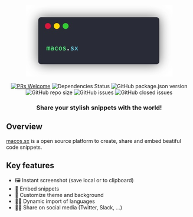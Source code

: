 <center>

![macosx-logo](src/assets/img/macos-sx-terminal.png)

[![PRs Welcome](https://img.shields.io/badge/PRs-welcome-brightgreen.svg?style=plastic)](http://makeapullrequest.com)
![Dependencies Status](https://img.shields.io/david/dev/renanmav/macos.sx?style=plastic)
![GitHub package.json version](https://img.shields.io/github/package-json/v/renanmav/macos.sx?style=plastic)
![GitHub repo size](https://img.shields.io/github/repo-size/renanmav/macos.sx?style=plastic)
![GitHub issues](https://img.shields.io/github/issues/renanmav/macos.sx?style=plastic)
![GitHub closed issues](https://img.shields.io/github/issues-closed/renanmav/macos.sx?style=plastic)

</center>

<h3 align="center">
Share your stylish snippets with the world!
</h3>

## Overview

[macos.sx](https://macode.now.sh) is a open source platform to create, share and embed beatiful code snippets.

## Key features
 - 🖼️ Instant screenshot (save local or to clipboard)
 - 📄 Embed snippets
 - 💅 Customize theme and background
 - 🏃‍♀️ Dynamic import of languages
 - 👩‍💻 Share on social media (Twitter, Slack, ...)